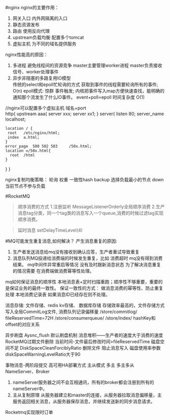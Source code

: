 #nginx
nginx的主要作用：
1. 网关入口 内外网隔离的入口
2. 静态资源发布 
3. 路由  使用反向代理
4. upstream负载均衡 配置多个tomcat
5. 虚拟主机 为不同的域名提供服务

nginx性能高的原因：
1. 多进程 避免线程间的资源竞争  master主要管理worker进程 master负责接收信号、worker处理事件
2. 异步非阻塞的多路复用IO模型   
  传统的select和epoll忙轮询的方式 获取到事件的线程需要轮询所有的事件;  O(n)
  epoll模式:  惊群 事件触发; 内核把事件写入map方便快速查找，能明确的通知那个流发生了什么IO事件。 
  event+poll=epoll  时间复杂度 O(1)

//nginx可以配置多个虚拟主机  域名+port  
http{
    upstream aaa{
        server xxx;
        server xx1;
    }
server{
    listen 80;
    server_name  localhost;
    
    location / {
     root   /etc/nginx/html;
     index  a.html;
    }
    error_page  500 502 503     /50x.html;
    location =/50x.html{
      root  /html
    }
}
}

nginx复制均衡策略：
轮询 
权重
一致性hash
backup 选择负载最小的节点
down 当前节点不参与负载

#RocketMQ
> 顺序消费的方式
1.注册监听 MessageListenerOrderly全局顺序消费
2.生产消息tag分类，同一个tag类的消息写入一个queue,消费的时候过滤tag实现顺序消费。

>延时消息
setDelayTimeLevel(4)

#MQ可能发生重复消息,如何解决？
产生消息重复的原因:
1. 生产者发送消息给mq没有接收到确认应答，生产者重试导致重复
2. 消息队列MQ投递给消费端的时候发生重复，比如 消费超时 mq没有得到消费结果。 mq中间件异常重启等情况 没有及时跟新消息状态
为了解决消息重复的情况需要 在消费端做消费幂等性处理。

mq如何保证消息的顺序性 
本地消息表+定时扫描重跑；顺序性不够重要，重要的是保证业务的最终一致性。 
保证一致性的方式： 做消息消费的幂等性、防止重复处理 本地消费记录表 如果消息ID已经存在则不处理。

消息存储:  文件存储、redis kv存储、 数据库存储
存储效率最高的，文件存储方式写入全局CommitLog文件, 消费队列记录偏移量
/store/commitlog/    fileReservedTime=72H 
/store/consumerqueue/
/store/index/   hashKey和offset的对应关系

异步刷盘 Aysnc_flush  默认刷盘机制
消息堆积——生产者的速度大于消费的速度
RocketMQ过期文件删除  当前时间-文件最后修改时间>fileReservedTime
磁盘空间不足  DiskSpaceCleanForciblyRatio 删除文件
阻止消息写入 磁盘使用率参数 diskSpaceWarningLevelRatio大于90 

事物消息-两阶段提交
高可用HA部署方式   主从模式  多主 多主多从
NameServer、Broker
 1. nameServer服务器之间不会互相通讯，所有的broker都会注册到所有的nameServer中。
 2. 主从复制原理  从服务器建立和master的连接，从服务器拉取消息偏移量，主服务返回相关消息，从服务器保存消息，并继续发送新的同步消息请求。
 
 Rocketmq实现限时订单 

 
 



 




